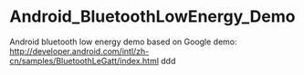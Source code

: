 # Android_BluetoothLowEnergy_Demo
Android bluetooth low energy demo based on Google demo: http://developer.android.com/intl/zh-cn/samples/BluetoothLeGatt/index.html
ddd
